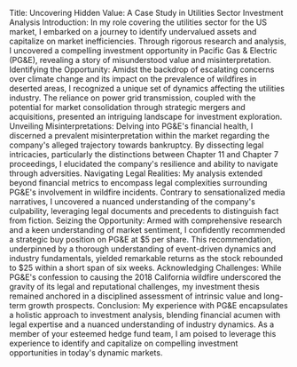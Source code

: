 Title: Uncovering Hidden Value: A Case Study in Utilities Sector Investment Analysis
Introduction:
In my role covering the utilities sector for the US market, I embarked on a journey to identify undervalued assets and capitalize on market inefficiencies. Through rigorous research and analysis, I uncovered a compelling investment opportunity in Pacific Gas & Electric (PG&E), revealing a story of misunderstood value and misinterpretation.
Identifying the Opportunity:
Amidst the backdrop of escalating concerns over climate change and its impact on the prevalence of wildfires in deserted areas, I recognized a unique set of dynamics affecting the utilities industry. The reliance on power grid transmission, coupled with the potential for market consolidation through strategic mergers and acquisitions, presented an intriguing landscape for investment exploration.
Unveiling Misinterpretations:
Delving into PG&E's financial health, I discerned a prevalent misinterpretation within the market regarding the company's alleged trajectory towards bankruptcy. By dissecting legal intricacies, particularly the distinctions between Chapter 11 and Chapter 7 proceedings, I elucidated the company's resilience and ability to navigate through adversities.
Navigating Legal Realities:
My analysis extended beyond financial metrics to encompass legal complexities surrounding PG&E's involvement in wildfire incidents. Contrary to sensationalized media narratives, I uncovered a nuanced understanding of the company's culpability, leveraging legal documents and precedents to distinguish fact from fiction.
Seizing the Opportunity:
Armed with comprehensive research and a keen understanding of market sentiment, I confidently recommended a strategic buy position on PG&E at $5 per share. This recommendation, underpinned by a thorough understanding of event-driven dynamics and industry fundamentals, yielded remarkable returns as the stock rebounded to $25 within a short span of six weeks.
Acknowledging Challenges:
While PG&E's confession to causing the 2018 California wildfire underscored the gravity of its legal and reputational challenges, my investment thesis remained anchored in a disciplined assessment of intrinsic value and long-term growth prospects.
Conclusion:
My experience with PG&E encapsulates a holistic approach to investment analysis, blending financial acumen with legal expertise and a nuanced understanding of industry dynamics. As a member of your esteemed hedge fund team, I am poised to leverage this experience to identify and capitalize on compelling investment opportunities in today's dynamic markets.
